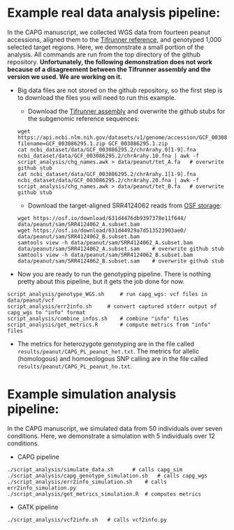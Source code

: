 # Example real data analysis pipeline:

In the CAPG manuscript, we collected WGS data from fourteen peanut accessions, aligned them to the [Tifrunner reference](https://www.ncbi.nlm.nih.gov/data-hub/genome/GCF_003086295.2/), and genotyped 1,000 selected target regions.
Here, we demonstrate a small portion of the analysis.
All commands are run from the top directory of the github repository.
**Unfortunately, the following demonstration does not work because of a disagreement between the Tifrunner assembly and the version we used. We are working on it.**

- Big data files are not stored on the github repository, so the first step is to download the files you will need to run this example.

	- Download the [Tifrunner assembly](https://api.ncbi.nlm.nih.gov/datasets/v1/genome/accession/GCF_003086295.2/download?filename=GCF_003086295.2.zip) and overwrite the github stubs for the subgenomic reference sequences:
	```
	wget https://api.ncbi.nlm.nih.gov/datasets/v1/genome/accession/GCF_003086295.1/download?filename=GCF_003086295.1.zip GCF_003086295.1.zip
	cat ncbi_dataset/data/GCF_003086295.2/chrArahy.0[1-9].fna ncbi_dataset/data/GCF_003086295.2/chrArahy.10.fna | awk -f script_analysis/chg_names.awk > data/peanut/tet_A.fa	# overwrite github stub
	cat ncbi_dataset/data/GCF_003086295.2/chrArahy.1[1-9].fna ncbi_dataset/data/GCF_003086295.2/chrArahy.20.fna | awk -f script_analysis/chg_names.awk > data/peanut/tet_B.fa	# overwrite github stub
	```
	- Download the target-aligned SRR4124062 reads from [OSF storage](https://osf.io/uezgp/files/osfstorage):
	```
	wget https://osf.io/download/631d4476db9397378e11f644/ data/peanut/sam/SRR4124062_A.subset.bam
	wget https://osf.io/download/631d44929a7d513523903ae0/ data/peanut/sam/SRR4124062_B.subset.bam
	samtools view -h data/peanut/sam/SRR4124062_A.subset.bam data/peanut/sam/SRR4124062_A.subset.sam	# overwrite github stub
	samtools view -h data/peanut/sam/SRR4124062_B.subset.bam data/peanut/sam/SRR4124062_B.subset.sam	# overwrite github stub
	```
- Now you are ready to run the genotyping pipeline.
There is nothing pretty about this pipeline, but it gets the job done for now.
```
script_analysis/genotype_WGS.sh		# run capg_wgs: vcf files in data/peanut/vcf
script_analysis/err2info.sh		# convert captured stderr output of capg_wgs to "info" format
script_analysis/combine_infos.sh	# combine "info" files
script_analysis/get_metrics.R		# compute metrics from "info" files
```
- The metrics for heterozygote genotyping are in the file called `results/peanut/CAPG_PL_peanut_het.txt`.
The metrics for allelic (homologous) and homoeologous SNP calling are in the file called `results/peanut/CAPG_PL_peanut_ho.txt`.

# Example simulation analysis pipeline:

In the CAPG manuscript, we simulated data from 50 individuals over seven conditions.
Here, we demonstrate a simulation with 5 individuals over 12 conditions.

- CAPG pipeline
```
./script_analysis/simulate_data.sh		# calls capg_sim
./script_analysis/capg_genotype_simulation.sh	# calls capg_wgs
./script_analysis/err2info_simulation.sh	# calls err2info_simulation.py
./script_analysis/get_metrics_simulation.R	# computes metrics
```
- GATK pipeline
```
./script_analysis/vcf2info.sh	# calls vcf2info.py
```
